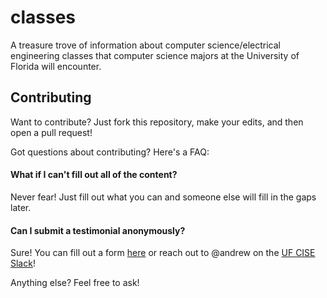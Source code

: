 # classes
A treasure trove of information about computer science/electrical engineering classes that computer science majors at the University of Florida will encounter.

## Contributing

Want to contribute? Just fork this repository, make your edits, and then open a pull request!

Got questions about contributing? Here's a FAQ:

#### What if I can't fill out all of the content?

Never fear! Just fill out what you can and someone else will fill in the gaps later.

#### Can I submit a testimonial anonymously?

Sure! You can fill out a form [here](http://goo.gl/forms/W1L6b8HTYF) or reach out to @andrew on the [UF CISE Slack](https://ufcise.slack.com)!

Anything else? Feel free to ask!

